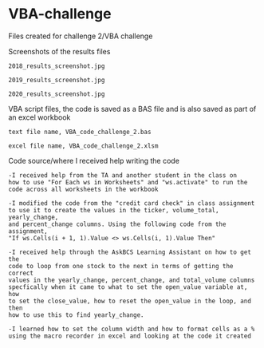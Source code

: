 # VBA-challenge
Files created for challenge 2/VBA challenge

Screenshots of the results files

 	2018_results_screenshot.jpg
  
 	2019_results_screenshot.jpg
  
 	2020_results_screenshot.jpg

VBA script files, the code is saved as a BAS file and is also saved as part of an excel workbook

	text file name, VBA_code_challenge_2.bas
 
	excel file name, VBA_code_challenge_2.xlsm


Code source/where I received help writing the code
	
 	-I received help from the TA and another student in the class on 
	how to use "For Each ws in Worksheets" and "ws.activate" to run the 
	code across all worksheets in the workbook
	
 	-I modified the code from the "credit card check" in class assignment 
	to use it to create the values in the ticker, volume_total, yearly_change,
	and percent_change columns. Using the following code from the assignment,
	"If ws.Cells(i + 1, 1).Value <> ws.Cells(i, 1).Value Then"
	
 	-I received help through the AskBCS Learning Assistant on how to get the 
	code to loop from one stock to the next in terms of getting the correct 
	values in the yearly_change, percent_change, and total_volume columns 
	specfically when it came to what to set the open_value variable at, how 
	to set the close_value, how to reset the open_value in the loop, and then 
	how to use this to find yearly_change.
	
 	-I learned how to set the column width and how to format cells as a %
	using the macro recorder in excel and looking at the code it created
